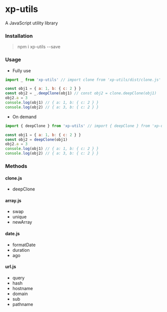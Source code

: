 # xp-utils
A JavaScript utility library

### Installation

> npm i xp-utils --save

### Usage

- Fully use

```js
import _ from 'xp-utils' // import clone from 'xp-utils/dist/clone.js'

const obj1 = { a: 1, b: { c: 2 } }
const obj2 = _.deepClone(obj1) // const obj2 = clone.deepClone(obj1)
obj2.a = 3
console.log(obj1) // { a: 1, b: { c: 2 } }
console.log(obj2) // { a: 3, b: { c: 2 } }
```

- On demand

```js
import { deepClone } from 'xp-utils' // import { deepClone } from 'xp-utils/dist/clone.js'

const obj1 = { a: 1, b: { c: 2 } }
const obj2 = deepClone(obj1)
obj2.a = 3
console.log(obj1) // { a: 1, b: { c: 2 } }
console.log(obj2) // { a: 3, b: { c: 2 } }
```

### Methods

#### clone.js

- deepClone

#### array.js

- swap
- unique
- newArray

#### date.js

- formatDate
- duration
- ago

#### url.js

- query
- hash
- hostname
- domain
- sub
- pathname

